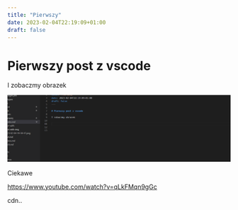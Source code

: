 ```yaml
---
title: "Pierwszy"
date: 2023-02-04T22:19:09+01:00
draft: false
---
```


# Pierwszy post z vscode

I zobaczmy obrazek

![](assets/2023-02-04-22-19-53.png)

Ciekawe

https://www.youtube.com/watch?v=qLkFMqn9gGc

cdn..

